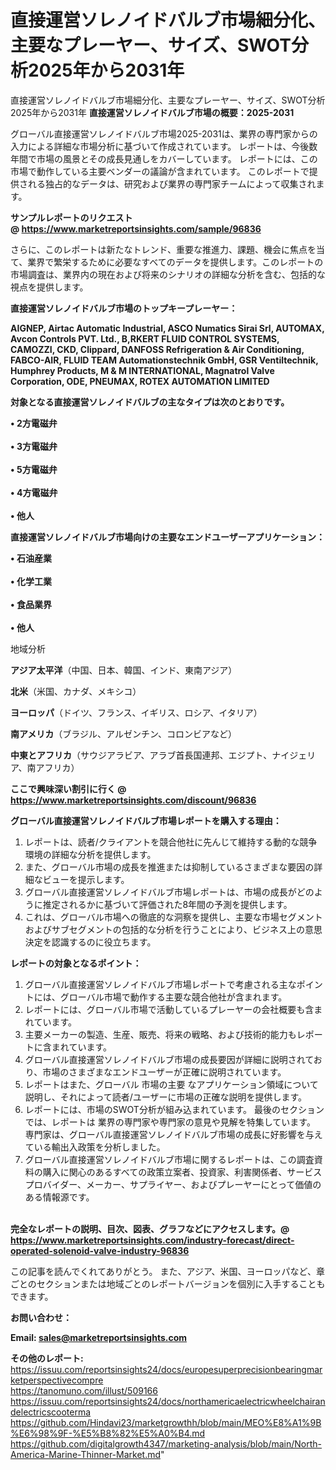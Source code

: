 # 直接運営ソレノイドバルブ市場細分化、主要なプレーヤー、サイズ、SWOT分析2025年から2031年
 直接運営ソレノイドバルブ市場細分化、主要なプレーヤー、サイズ、SWOT分析2025年から2031年
<strong><b>直接運営ソレノイドバルブ市場の概要：2025-2031</b></strong>

グローバル直接運営ソレノイドバルブ市場2025-2031は、業界の専門家からの入力による詳細な市場分析に基づいて作成されています。 レポートは、今後数年間で市場の風景とその成長見通しをカバーしています。 レポートには、この市場で動作している主要ベンダーの議論が含まれています。 このレポートで提供される独占的なデータは、研究および業界の専門家チームによって収集されます。

<strong>サンプルレポートのリクエスト @ <a href=https://www.marketreportsinsights.com/sample/96836>https://www.marketreportsinsights.com/sample/96836</a></strong>

さらに、このレポートは新たなトレンド、重要な推進力、課題、機会に焦点を当て、業界で繁栄するために必要なすべてのデータを提供します。このレポートの市場調査は、業界内の現在および将来のシナリオの詳細な分析を含む、包括的な視点を提供します。

<strong>直接運営ソレノイドバルブ市場のトップキープレーヤー：</strong>

<strong>AIGNEP, Airtac Automatic Industrial, ASCO Numatics Sirai Srl, AUTOMAX, Avcon Controls PVT. Ltd., B,RKERT FLUID CONTROL SYSTEMS, CAMOZZI, CKD, Clippard, DANFOSS Refrigeration & Air Conditioning, FABCO-AIR, FLUID TEAM Automationstechnik GmbH, GSR Ventiltechnik, Humphrey Products, M & M INTERNATIONAL, Magnatrol Valve Corporation, ODE, PNEUMAX, ROTEX AUTOMATION LIMITED</strong>

<strong><b>対象となる直接運営ソレノイドバルブの主なタイプは次のとおりです。</b></strong>

<strong>• 2方電磁弁<br><br>• 3方電磁弁<br><br>• 5方電磁弁<br><br>• 4方電磁弁<br><br>• 他人</strong>

<strong><b>直接運営ソレノイドバルブ市場向けの主要なエンドユーザーアプリケーション：</b></strong>

<strong>• 石油産業<br><br>• 化学工業<br><br>• 食品業界<br><br>• 他人</strong>

 地域分析

<strong><b>アジア太平洋</b></strong>（中国、日本、韓国、インド、東南アジア）

<strong><b>北米</b></strong>（米国、カナダ、メキシコ）

<strong><b>ヨーロッパ</b></strong>（ドイツ、フランス、イギリス、ロシア、イタリア）

<strong><b>南アメリカ</b></strong>（ブラジル、アルゼンチン、コロンビアなど）

<strong><b>中東とアフリカ</b></strong>（サウジアラビア、アラブ首長国連邦、エジプト、ナイジェリア、南アフリカ）

<strong>ここで興味深い割引に行く @ <a href=https://www.marketreportsinsights.com/discount/96836>https://www.marketreportsinsights.com/discount/96836</a></strong>

<strong><b>グローバル直接運営ソレノイドバルブ市場レポートを購入する理由：</b></strong>
<ol>
  <li>レポートは、読者/クライアントを競合他社に先んじて維持する動的な競争環境の詳細な分析を提供します。</li>
  <li>また、グローバル市場の成長を推進または抑制しているさまざまな要因の詳細なビューを提示します。</li>
  <li>グローバル直接運営ソレノイドバルブ市場レポートは、市場の成長がどのように推定されるかに基づいて評価された8年間の予測を提供します。</li>
  <li>これは、グローバル市場への徹底的な洞察を提供し、主要な市場セグメントおよびサブセグメントの包括的な分析を行うことにより、ビジネス上の意思決定を認識するのに役立ちます。</li>
</ol>
<strong><b>レポートの対象となるポイント：</b></strong>
<ol>
  <li>グローバル直接運営ソレノイドバルブ市場レポートで考慮される主なポイントには、グローバル市場で動作する主要な競合他社が含まれます。</li>
  <li>レポートには、グローバル市場で活動しているプレーヤーの会社概要も含まれています。</li>
  <li>主要メーカーの製造、生産、販売、将来の戦略、および技術的能力もレポートに含まれています。</li>
  <li>グローバル直接運営ソレノイドバルブ市場の成長要因が詳細に説明されており、市場のさまざまなエンドユーザーが正確に説明されています。</li>
  <li>レポートはまた、グローバル 市場の主要 なアプリケーション領域について説明し、それによって読者/ユーザーに市場の正確な説明を提供します。</li>
  <li>レポートには、市場のSWOT分析が組み込まれています。 最後のセクションでは、レポートは 業界の専門家や専門家の意見や見解を特集しています。 専門家は、グローバル直接運営ソレノイドバルブ市場の成長に好影響を与えている輸出入政策を分析しました。</li>
  <li>グローバル直接運営ソレノイドバルブ市場に関するレポートは、この調査資料の購入に関心のあるすべての政策立案者、投資家、利害関係者、サービスプロバイダー、メーカー、サプライヤー、およびプレーヤーにとって価値のある情報源です。</li>
</ol><br>
<strong>完全なレポートの説明、目次、図表、グラフなどにアクセスします。@ <a href=https://www.marketreportsinsights.com/industry-forecast/direct-operated-solenoid-valve-industry-96836>https://www.marketreportsinsights.com/industry-forecast/direct-operated-solenoid-valve-industry-96836</a></strong>

この記事を読んでくれてありがとう。 また、アジア、米国、ヨーロッパなど、章ごとのセクションまたは地域ごとのレポートバージョンを個別に入手することもできます。

<strong><b>お問い合わせ：</b></strong>

<strong>Email: </strong><a href=mailto:sales@marketreportsinsights.com><strong>sales@marketreportsinsights.com</strong></a>

<strong>その他のレポート:</strong>
<br>
<a href=https://issuu.com/reportsinsights24/docs/europesuperprecisionbearingmarketperspectivecompre>https://issuu.com/reportsinsights24/docs/europesuperprecisionbearingmarketperspectivecompre</a>
<br>
<a href=https://tanomuno.com/illust/509166>https://tanomuno.com/illust/509166</a>
<br>
<a href=https://issuu.com/reportsinsights24/docs/northamericaelectricwheelchairandelectricscooterma>https://issuu.com/reportsinsights24/docs/northamericaelectricwheelchairandelectricscooterma</a>
<br>
<a href=https://github.com/Hindavi23/marketgrowthh/blob/main/MEO%E8%A1%9B%E6%98%9F-%E5%B8%82%E5%A0%B4.md>https://github.com/Hindavi23/marketgrowthh/blob/main/MEO%E8%A1%9B%E6%98%9F-%E5%B8%82%E5%A0%B4.md</a>
<br>
<a href=https://github.com/digitalgrowth4347/marketing-analysis/blob/main/North-America-Marine-Thinner-Market.md>https://github.com/digitalgrowth4347/marketing-analysis/blob/main/North-America-Marine-Thinner-Market.md</a>"
